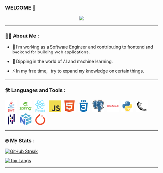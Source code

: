 ### WELCOME 👋

<div id="header" align="center">
  <img src="https://media.giphy.com/media/xULW8vRQrlIPRfiEog/giphy.gif"/>
</div>


---

### :man_technologist: About Me :

- :telescope: I’m working as a Software Engineer and contributing to frontend and backend for building web applications.

- :seedling: Dipping in the world of AI and machine learning.

- :zap: In my free time, I try to expand my knowledge on certain things.

---

### :hammer_and_wrench: Languages and Tools :

<div>
  <img src="https://github.com/devicons/devicon/blob/master/icons/java/java-original-wordmark.svg" title="Java" alt="Java" width="40" height="40"/>&nbsp;
  <img src="https://github.com/devicons/devicon/blob/master/icons/spring/spring-original-wordmark.svg" title="Spring" alt="Spring" width="40" height="40"/>&nbsp;
  <img src="https://github.com/devicons/devicon/blob/master/icons/react/react-original-wordmark.svg" title="React" alt="React" width="40" height="40"/>&nbsp;
   <img src="https://github.com/devicons/devicon/blob/master/icons/javascript/javascript-original.svg" title="JavaScript" alt="JavaScript" width="40" height="40"/>&nbsp;
   <img src="https://github.com/devicons/devicon/blob/master/icons/html5/html5-original.svg" title="HTML5" alt="HTML" width="40" height="40"/>&nbsp;
   <img src="https://github.com/devicons/devicon/blob/master/icons/css3/css3-plain-wordmark.svg"  title="CSS3" alt="CSS" width="40" height="40"/>&nbsp;        <img src="https://github.com/devicons/devicon/blob/master/icons/postgresql/postgresql-original.svg" title="PSQL" alt="PSQL width="40" height="40"/>&nbsp;
   <img src="https://github.com/devicons/devicon/blob/master/icons/oracle/oracle-original.svg" title="Oracle" alt="Oracle width="40" height="40"/>&nbsp;
   <img src="https://github.com/devicons/devicon/blob/master/icons/python/python-original.svg" title="Python" alt="Python width="40" height="40"/>&nbsp;
   <img src="https://github.com/devicons/devicon/blob/master/icons/flask/flask-original.svg" title="Flask" alt="Flask width="40" height="40"/>&nbsp;          <img src="https://github.com/devicons/devicon/blob/master/icons/pandas/pandas-original.svg" title="Pandas" alt="Pandas width="40" height="40"/>&nbsp;
   <img src="https://github.com/devicons/devicon/blob/master/icons/numpy/numpy-original.svg" title="Numpy" alt="Numpy width="40" height="40"/>&nbsp;
   <img src="https://github.com/devicons/devicon/blob/master/icons/pytorch/pytorch-original.svg" title="Pytorch" alt="Pytorch width="40" height="40"/>&nbsp;
</div>                                                                                                                                         

---

### :fire: My Stats :
[![GitHub Streak](http://github-readme-streak-stats.herokuapp.com?user=vermout94&theme=vision-friendly-dark)](https://git.io/streak-stats)
                                                                                                                                                    
[![Top Langs](https://github-readme-stats.vercel.app/api/top-langs/?username=vermout94&layout=compact&theme=vision-friendly-dark)](https://github.com/anuraghazra/github-readme-stats)

---
                                                                                                                                                    
<!--
**vermout94/vermout94** is a ✨ _special_ ✨ repository because its `README.md` (this file) appears on your GitHub profile.

  <img src="https://media.giphy.com/media/M9gbBd9nbDrOTu1Mqx/giphy.gif" width="100"/>
Here are some ideas to get you started:

- 🔭 I’m currently working on ...
- 🌱 I’m currently learning ...
- 👯 I’m looking to collaborate on ...
- 🤔 I’m looking for help with ...
- 💬 Ask me about ...
- 📫 How to reach me: ...
- 😄 Pronouns: ...
- ⚡ Fun fact: ...
-->
